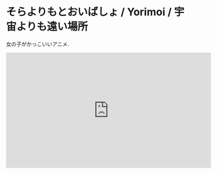 # そらよりもとおいばしょ / Yorimoi / 宇宙よりも遠い場所

女の子がかっこいいアニメ.

<iframe width="560" height="315" src="https://www.youtube.com/embed/kiInKNQeU0Q" frameborder="0" allow="accelerometer; autoplay; encrypted-media; gyroscope; picture-in-picture" allowfullscreen></iframe>
